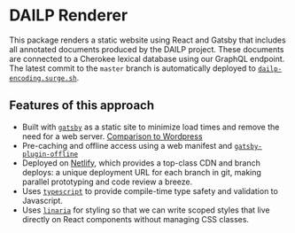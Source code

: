 # DAILP Renderer

This package renders a static website using React and Gatsby that includes all annotated documents produced by the DAILP project.
These documents are connected to a Cherokee lexical database using our GraphQL endpoint.
The latest commit to the `master` branch is automatically deployed to [`dailp-encoding.surge.sh`](https://dailp-encoding.surge.sh).

## Features of this approach

- Built with [`gatsby`](https://www.gatsbyjs.com/) as a static site to minimize load times and remove the need for a web server. [Comparison to Wordpress](https://www.gatsbyjs.com/features/cms/gatsby-vs-wordpress/)
- Pre-caching and offline access using a web manifest and [`gatsby-plugin-offline`](https://www.gatsbyjs.com/plugins/gatsby-plugin-offline)
- Deployed on [Netlify](https://www.netlify.com/), which provides a top-class CDN and branch deploys: a unique deployment URL for each branch in git, making parallel prototyping and code review a breeze.
- Uses [`typescript`](https://www.typescriptlang.org/) to provide compile-time type safety and validation to Javascript.
- Uses [`linaria`](https://github.com/callstack/linaria) for styling so that we can write scoped styles that live directly on React components without managing CSS classes.
